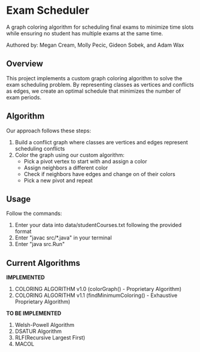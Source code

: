 # Exam Scheduler

A graph coloring algorithm for scheduling final exams to minimize time slots while ensuring no student has multiple exams at the same time.

Authored by: Megan Cream, Molly Pecic, Gideon Sobek, and Adam Wax

## Overview

This project implements a custom graph coloring algorithm to solve the exam scheduling problem. By representing classes as vertices and conflicts as edges, we create an optimal schedule that minimizes the number of exam periods.

## Algorithm

Our approach follows these steps:

1. Build a conflict graph where classes are vertices and edges represent scheduling conflicts
2. Color the graph using our custom algorithm:
   - Pick a pivot vertex to start with and assign a color
   - Assign neighbors a different color
   - Check if neighbors have edges and change on of their colors
   - Pick a new pivot and repeat

## Usage

Follow the commands:

1. Enter your data into data/studentCourses.txt following the provided format
2. Enter "javac src/\*.java" in your terminal
3. Enter "java src.Run"

## Current Algorithms

**IMPLEMENTED**

1. COLORING ALGORITHM v1.0 (colorGraph() - Proprietary Algorithm)
2. COLORING ALGORITHM v1.1 (findMinimumColoring() - Exhaustive Proprietary Algorithm)

**TO BE IMPLEMENTED**

1. Welsh-Powell Algorithm
2. DSATUR Algorithm
3. RLF(Recursive Largest First)
4. MACOL
